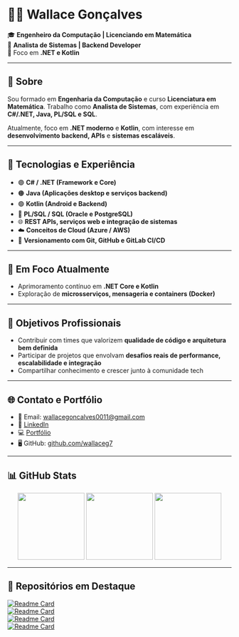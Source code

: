 # 👨‍💻 Wallace Gonçalves

🎓 **Engenheiro da Computação | Licenciando em Matemática**  
💼 **Analista de Sistemas | Backend Developer**  
📍 Foco em **.NET e Kotlin**

---

## 🧭 Sobre

Sou formado em **Engenharia da Computação** e curso **Licenciatura em Matemática**. Trabalho como **Analista de Sistemas**, com experiência em **C#/.NET, Java, PL/SQL e SQL**.

Atualmente, foco em **.NET moderno** e **Kotlin**, com interesse em **desenvolvimento backend, APIs** e **sistemas escaláveis**.

---

## 🧩 Tecnologias e Experiência

- 🟣 **C# / .NET (Framework e Core)**  
- 🟠 **Java (Aplicações desktop e serviços backend)**  
- 🟢 **Kotlin (Android e Backend)**  
- 🐘 **PL/SQL / SQL (Oracle e PostgreSQL)**  
- 🌐 **REST APIs, serviços web e integração de sistemas**  
- ☁️ **Conceitos de Cloud (Azure / AWS)**  
- 🔧 **Versionamento com Git, GitHub e GitLab CI/CD**

---

## 🚀 Em Foco Atualmente

- Aprimoramento contínuo em **.NET Core e Kotlin**  
- Exploração de **microsserviços, mensageria e containers (Docker)**  

---

## 📌 Objetivos Profissionais

- Contribuir com times que valorizem **qualidade de código e arquitetura bem definida**  
- Participar de projetos que envolvam **desafios reais de performance, escalabilidade e integração**  
- Compartilhar conhecimento e crescer junto à comunidade tech  

---

## 🌐 Contato e Portfólio

- 📧 Email: [wallacegoncalves0011@gmail.com](mailto:wallacegoncalves0011@gmail.com)  
- 💼 [LinkedIn](https://www.linkedin.com/in/wallace-goncalves)  
- 💻 [Portfólio](https://seuportfolio.dev)  
- 🖥️ GitHub: [github.com/wallaceg7](https://github.com/wallaceg7)  

---

## 📊 GitHub Stats

<div align="center">
  <img src="https://github-readme-stats.vercel.app/api?username=wallaceg7&show_icons=true&theme=tokyonight&include_all_commits=true&count_private=true&locale=pt-br" height="150" />
  <img src="https://github-readme-stats.vercel.app/api/top-langs?username=wallaceg7&layout=compact&langs_count=5&theme=tokyonight&locale=pt-br" height="150" />
  <img src="https://streak-stats.demolab.com?user=wallaceg7&theme=tokyonight&locale=pt-br" height="150" />
</div>

---

## 📌 Repositórios em Destaque

[![Readme Card](https://github-readme-stats.vercel.app/api/pin/?username=wallaceg7&repo=EmprestimoLivros_AspNet&theme=tokyonight)](https://github.com/wallaceg7/EmprestimoLivros_AspNet)  
[![Readme Card](https://github-readme-stats.vercel.app/api/pin/?username=wallaceg7&repo=WebApi-CRUD-livros&theme=tokyonight)](https://github.com/wallaceg7/WebApi-CRUD-livros)  
[![Readme Card](https://github-readme-stats.vercel.app/api/pin/?username=wallaceg7&repo=WebApi-Usuarios&theme=tokyonight)](https://github.com/wallaceg7/WebApi-Usuarios)  
[![Readme Card](https://github-readme-stats.vercel.app/api/pin/?username=wallaceg7&repo=whatsapp-bot&theme=tokyonight)](https://github.com/wallaceg7/whatsapp-bot)  
